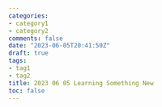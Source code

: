 ```yaml
---
categories:
- category1
- category2
comments: false
date: "2023-06-05T20:41:50Z"
draft: true
tags:
- tag1
- tag2
title: 2023 06 05 Learning Something New
toc: false
---
```



<!--more-->

